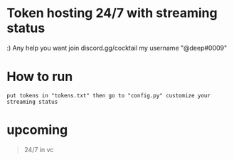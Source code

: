 # Token hosting 24/7 with streaming status 
:) Any help you want join discord.gg/cocktail
my username "@deep#0009"

# How to run
```
put tokens in "tokens.txt" then go to "config.py" customize your streaming status
```

# upcoming 
> 24/7 in vc 
